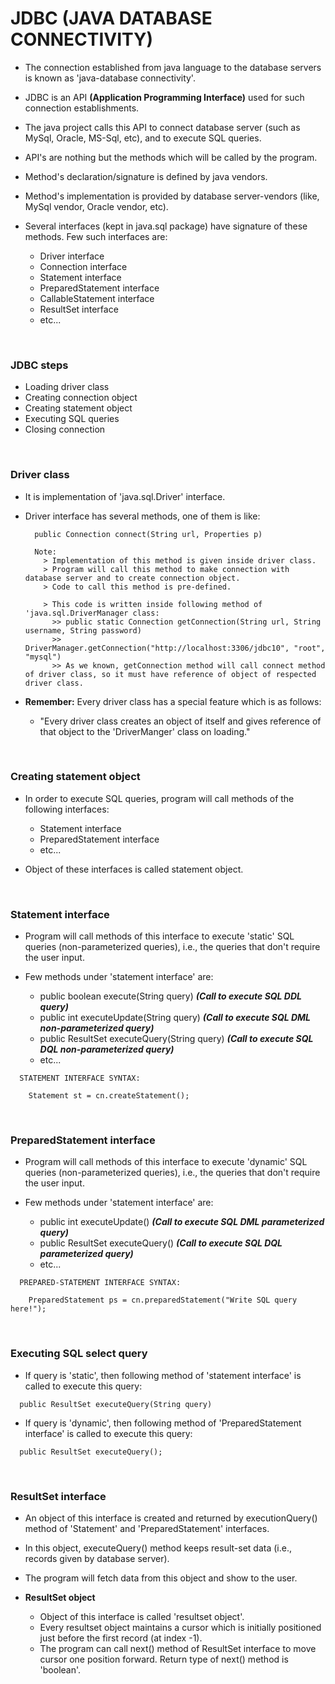 # JDBC (JAVA DATABASE CONNECTIVITY)

+ The connection established from java language to the database servers is known as 'java-database connectivity'.
+ JDBC is an API **(Application Programming Interface)** used for such connection establishments.
+ The java project calls this API to connect database server (such as MySql, Oracle, MS-Sql, etc), and to execute SQL queries.
+ API's are nothing but the methods which will be called by the program.
+ Method's declaration/signature is defined by java vendors.
+ Method's implementation is provided by database server-vendors (like, MySql vendor, Oracle vendor, etc).

+ Several interfaces (kept in java.sql package) have signature of these methods. Few such interfaces are:
  + Driver interface
  + Connection interface
  + Statement interface
  + PreparedStatement interface
  + CallableStatement interface
  + ResultSet interface
  + etc...

<br>

### **JDBC steps**

+ Loading driver class
+ Creating connection object
+ Creating statement object
+ Executing SQL queries
+ Closing connection

<br>

### **Driver class**

+ It is implementation of 'java.sql.Driver' interface.

+ Driver interface has several methods, one of them is like:

  ```
    public Connection connect(String url, Properties p)
  
    Note:
      > Implementation of this method is given inside driver class.
      > Program will call this method to make connection with database server and to create connection object.
      > Code to call this method is pre-defined.

      > This code is written inside following method of 'java.sql.DriverManager class:
        >> public static Connection getConnection(String url, String username, String password)
        >> DriverManager.getConnection("http://localhost:3306/jdbc10", "root", "mysql")
        >> As we known, getConnection method will call connect method of driver class, so it must have reference of object of respected driver class.
  ```

+ **Remember:** Every driver class has a special feature which is as follows:
  + "Every driver class creates an object of itself and gives reference of that object to the 'DriverManger' class on loading."

<br>

### **Creating statement object**

+ In order to execute SQL queries, program will call methods of the following interfaces:
  + Statement interface
  + PreparedStatement interface
  + etc...

+ Object of these interfaces is called statement object.

<br>

### **Statement interface**

+ Program will call methods of this interface to execute 'static' SQL queries (non-parameterized queries), i.e., the queries that don't require the user input.

+ Few methods under 'statement interface' are:
  + public boolean execute(String query) **_(Call to execute SQL DDL query)_**
  + public int executeUpdate(String query) **_(Call to execute SQL DML non-parameterized query)_**
  + public ResultSet executeQuery(String query) **_(Call to execute SQL DQL non-parameterized query)_**
  + etc...

```
  STATEMENT INTERFACE SYNTAX:
  
    Statement st = cn.createStatement();
```

<br>

### **PreparedStatement interface**

+ Program will call methods of this interface to execute 'dynamic' SQL queries (non-parameterized queries), i.e., the queries that don't require the user input.

+ Few methods under 'statement interface' are:
  + public int executeUpdate() **_(Call to execute SQL DML parameterized query)_**
  + public ResultSet executeQuery() **_(Call to execute SQL DQL parameterized query)_**
  + etc...

```
  PREPARED-STATEMENT INTERFACE SYNTAX:
  
    PreparedStatement ps = cn.preparedStatement("Write SQL query here!");
```

<br>

### **Executing SQL select query**

+ If query is 'static', then following method of 'statement interface' is called to execute this query:

```
  public ResultSet executeQuery(String query)
```

+ If query is 'dynamic', then following method of 'PreparedStatement interface' is called to execute this query:

```
  public ResultSet executeQuery();
```

<br>

### **ResultSet interface**

+ An object of this interface is created and returned by executionQuery() method of 'Statement' and 'PreparedStatement' interfaces.
+ In this object, executeQuery() method keeps result-set data (i.e., records given by database server).
+ The program will fetch data from this object and show to the user.

+ **ResultSet object**
  + Object of this interface is called 'resultset object'.
  + Every resultset object maintains a cursor which is initially positioned just before the first record (at index -1).
  + The program can call next() method of ResultSet interface to move cursor one position forward. Return type of next() method is 'boolean'.
  